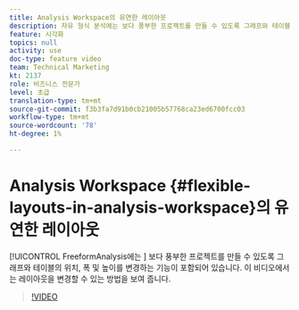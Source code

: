 ```yaml
---
title: Analysis Workspace의 유연한 레이아웃
description: 자유 형식 분석에는 보다 풍부한 프로젝트를 만들 수 있도록 그래프와 테이블의 위치, 폭 및 높이를 변경하는 기능이 포함되어 있습니다. 이 비디오에서는 레이아웃을 변경할 수 있는 방법을 보여 줍니다.
feature: 시각화
topics: null
activity: use
doc-type: feature video
team: Technical Marketing
kt: 2137
role: 비즈니스 전문가
level: 초급
translation-type: tm+mt
source-git-commit: f3b3fa7d91b0cb21005b57768ca23ed6700fcc03
workflow-type: tm+mt
source-wordcount: '78'
ht-degree: 1%

---
```



# Analysis Workspace {#flexible-layouts-in-analysis-workspace}의 유연한 레이아웃

[!UICONTROL FreeformAnalysis에는 ] 보다 풍부한 프로젝트를 만들 수 있도록 그래프와 테이블의 위치, 폭 및 높이를 변경하는 기능이 포함되어 있습니다. 이 비디오에서는 레이아웃을 변경할 수 있는 방법을 보여 줍니다.

>[!VIDEO](https://video.tv.adobe.com/v/24706/?quality=12)
